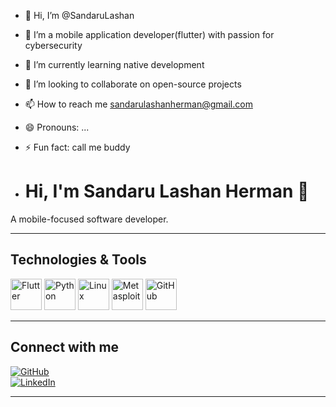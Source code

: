 - 👋 Hi, I’m @SandaruLashan
- 👀 I’m a mobile application developer(flutter) with passion for cybersecurity
- 🌱 I’m currently learning native development
- 💞️ I’m looking to collaborate on open-source projects
- 📫 How to reach me sandarulashanherman@gmail.com
- 😄 Pronouns: ...
- ⚡ Fun fact: call me buddy

- # Hi, I'm Sandaru Lashan Herman 👋  
A mobile-focused software developer.

---

## Technologies & Tools

<div>
  <img src="https://techstack-generator.vercel.app/flutter-icon.svg" alt="Flutter" width="50" height="50" />
  <img src="https://techstack-generator.vercel.app/python-icon.svg" alt="Python" width="50" height="50" />
  <img src="https://techstack-generator.vercel.app/linux-icon.svg" alt="Linux" width="50" height="50" />
  <img src="https://cdn.jsdelivr.net/gh/devicons/devicon/icons/metasploit/metasploit-original.svg" alt="Metasploit" width="50" height="50" />
  <img src="https://techstack-generator.vercel.app/github-icon.svg" alt="GitHub" width="50" height="50" />
</div>

---

## Connect with me

[![GitHub](https://img.shields.io/badge/GitHub-000000?style=for-the-badge&logo=github&logoColor=white)](https://github.com/your-github-username)  
[![LinkedIn](https://img.shields.io/badge/LinkedIn-0077B5?style=for-the-badge&logo=linkedin&logoColor=white)](https://www.linkedin.com/in/your-linkedin-profile)

---



<!---
SandaruEARL/SandaruEARL is a ✨ special ✨ repository because its `README.md` (this file) appears on your GitHub profile.
You can click the Preview link to take a look at your changes.
--->
